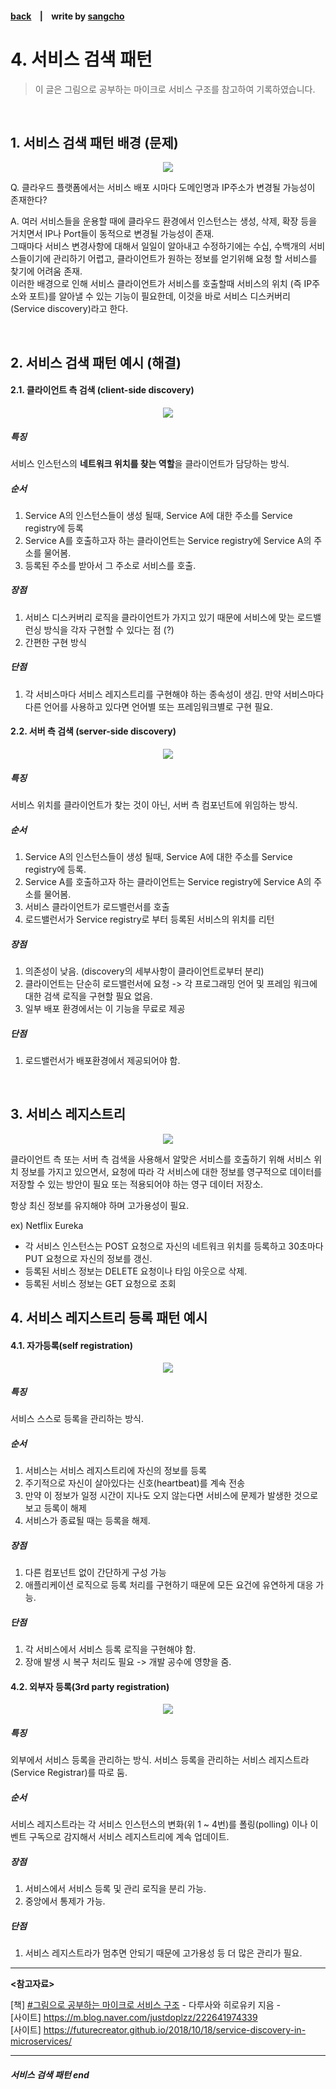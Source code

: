 #### [back](../../README.md) &nbsp;&nbsp; | &nbsp;&nbsp; write by [sangcho][sangcho]

# 4. 서비스 검색 패턴

> 이 글은 그림으로 공부하는 마이크로 서비스 구조를 참고하여 기록하였습니다.

<br>

## 1. 서비스 검색 패턴 배경 (문제)

<p align="center" style="width: 400px; margin: 0 auto">
    <img src="../../images/04.마이크로서비스패턴/service1.png">
</p>

Q. 클라우드 플랫폼에서는 서비스 배포 시마다 도메인명과 IP주소가 변경될 가능성이 존재한다?  

A. 여러 서비스들을 운용할 때에 클라우드 환경에서 인스턴스는 생성, 삭제, 확장 등을 거치면서 IP나 Port들이 동적으로 변경될 가능성이 존재.  
그때마다 서비스 변경사항에 대해서 일일이 알아내고 수정하기에는 수십, 수백개의 서비스들이기에 관리하기 어렵고, 클라이언트가 원하는 정보를 얻기위해 요청 할 서비스를 찾기에 어려움 존재.  
이러한 배경으로 인해 서비스 클라이언트가 서비스를 호출할때 서비스의 위치 (즉 IP주소와 포트)를 알아낼 수 있는 기능이 필요한데, 이것을 바로 서비스 디스커버리 (Service discovery)라고 한다.

<br/>

## 2. 서비스 검색 패턴 예시 (해결)

#### 2.1. 클라이언트 측 검색 (client-side discovery)

<p align="center" style="width: 500px; margin: 0 auto">
    <img src="../../images/04.마이크로서비스패턴/service3.png">
</p>

##### 특징
서비스 인스턴스의 **네트워크 위치를 찾는 역할**을 클라이언트가 담당하는 방식.  

##### 순서
1. Service A의 인스턴스들이 생성 될때, Service A에 대한 주소를 Service registry에 등록
2. Service A를 호출하고자 하는 클라이언트는 Service registry에 Service A의 주소를 물어봄.
3. 등록된 주소를 받아서 그 주소로 서비스를 호출.

##### 장점
1. 서비스 디스커버리 로직을 클라이언트가 가지고 있기 때문에 서비스에 맞는 로드밸런싱 방식을 각자 구현할 수 있다는 점 (?)
2. 간편한 구현 방식

##### 단점
1. 각 서비스마다 서비스 레지스트리를 구현해야 하는 종속성이 생김. 만약 서비스마다 다른 언어를 사용하고 있다면 언어별 또는 프레임워크별로 구현 필요.

#### 2.2. 서버 측 검색 (server-side discovery)

<p align="center" style="width: 500px; margin: 0 auto">
    <img src="../../images/04.마이크로서비스패턴/service4.png">
</p>

##### 특징
서비스 위치를 클라이언트가 찾는 것이 아닌, 서버 측 컴포넌트에 위임하는 방식.

##### 순서
1. Service A의 인스턴스들이 생성 될때, Service A에 대한 주소를 Service registry에 등록.
2. Service A를 호출하고자 하는 클라이언트는 Service registry에 Service A의 주소를 물어봄.
3. 서비스 클라이언트가 로드밸런서를 호출
4. 로드밸런서가 Service registry로 부터 등록된 서비스의 위치를 리턴

##### 장점
1. 의존성이 낮음. (discovery의 세부사항이 클라이언트로부터 분리)
2. 클라이언트는 단순히 로드밸런서에 요청 -> 각 프로그래밍 언어 및 프레임 워크에 대한 검색 로직을 구현할 필요 없음.
3. 일부 배포 환경에서는 이 기능을 무료로 제공

##### 단점
1. 로드밸런서가 배포환경에서 제공되어야 함.

<br/>

## 3. 서비스 레지스트리

<p align="center" style="width: 500px; margin: 0 auto">
    <img src="../../images/04.마이크로서비스패턴/service2.png">
</p>

클라이언트 측 또는 서버 측 검색을 사용해서 알맞은 서비스를 호출하기 위해 서비스 위치 정보를 가지고 있으면서, 요청에 따라 각 서비스에 대한 정보를 영구적으로 데이터를 저장할 수 있는 방안이 필요 또는 적용되어야 하는 영구 데이터 저장소.  

항상 최신 정보를 유지해야 하며 고가용성이 필요.  

ex) Netflix Eureka  
- 각 서비스 인스턴스는 POST 요청으로 자신의 네트워크 위치를 등록하고 30초마다 PUT 요청으로 자신의 정보를 갱신.
- 등록된 서비스 정보는 DELETE 요청이나 타임 아웃으로 삭제.
- 등록된 서비스 정보는 GET 요청으로 조회

## 4. 서비스 레지스트리 등록 패턴 예시

#### 4.1. 자가등록(self registration)

<p align="center" style="width: 400px; margin: 0 auto">
    <img src="../../images/04.마이크로서비스패턴/service5.png">
</p>

##### 특징
서비스 스스로 등록을 관리하는 방식.  

##### 순서
1. 서비스는 서비스 레지스트리에 자신의 정보를 등록
2. 주기적으로 자신이 살아있다는 신호(heartbeat)를 계속 전송
3. 만약 이 정보가 일정 시간이 지나도 오지 않는다면 서비스에 문제가 발생한 것으로 보고 등록이 해제
4. 서비스가 종료될 때는 등록을 해제.

##### 장점
1. 다른 컴포넌트 없이 간단하게 구성 가능
2. 애플리케이션 로직으로 등록 처리를 구현하기 때문에 모든 요건에 유연하게 대응 가능. 

##### 단점
1. 각 서비스에서 서비스 등록 로직을 구현해야 함.
2. 장애 발생 시 복구 처리도 필요 -> 개발 공수에 영향을 줌.

#### 4.2. 외부자 등록(3rd party registration)

<p align="center" style="width: 500px; margin: 0 auto">
    <img src="../../images/04.마이크로서비스패턴/service6.png">
</p>

##### 특징
외부에서 서비스 등록을 관리하는 방식. 서비스 등록을 관리하는 서비스 레지스트라(Service Registrar)를 따로 둠.  

##### 순서
서비스 레지스트라는 각 서비스 인스턴스의 변화(위 1 ~ 4번)를 폴링(polling) 이나 이벤트 구독으로 감지해서 서비스 레지스트리에 계속 업데이트.

##### 장점
1. 서비스에서 서비스 등록 및 관리 로직을 분리 가능.
2. 중앙에서 통제가 가능.

##### 단점
1. 서비스 레지스트라가 멈추면 안되기 때문에 고가용성 등 더 많은 관리가 필요.

---

<strong><참고자료></strong>

[책] [#그림으로 공부하는 마이크로 서비스 구조][그림으로공부하는마이크로서비스구조] - 다루사와 히로유키 지음 -  
[사이트] <https://m.blog.naver.com/justdoplzz/222641974339>  
[사이트] <https://futurecreator.github.io/2018/10/18/service-discovery-in-microservices/>  

---

##### 서비스 검색 패턴 end

[그림으로공부하는마이크로서비스구조]: http://www.yes24.com/Product/Goods/111090165?pid=123487&cosemkid=go16600967225125417&gclid=CjwKCAiAmuKbBhA2EiwAxQnt7wiLm4muh4dSpMTm6uRoMe1c8NRvwC6LLp_gwg6L5Mo9trXbgCwm7BoCbqoQAvD_BwE
[sangcho]: https://github.com/SangchoKim
[taeHyen]: https://github.com/rlaxogus0517
[sangkyeng]: https://github.com/sksk713
